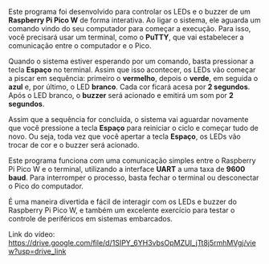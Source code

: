 Este programa foi desenvolvido para controlar os LEDs e o buzzer de um **Raspberry Pi Pico W** de forma interativa. Ao ligar o sistema, ele aguarda um comando vindo do seu computador para começar a execução. Para isso, você precisará usar um terminal, como o **PuTTY**, que vai estabelecer a comunicação entre o computador e o Pico.

Quando o sistema estiver esperando por um comando, basta pressionar a tecla **Espaço** no terminal. Assim que isso acontecer, os LEDs vão começar a piscar em sequência: primeiro o **vermelho**, depois o **verde**, em seguida o **azul** e, por último, o LED **branco**. Cada cor ficará acesa por **2 segundos**. Após o LED branco, o **buzzer** será acionado e emitirá um som por **2 segundos**.

Assim que a sequência for concluída, o sistema vai aguardar novamente que você pressione a tecla **Espaço** para reiniciar o ciclo e começar tudo de novo. Ou seja, toda vez que você apertar a tecla **Espaço**, os LEDs vão trocar de cor e o buzzer será acionado.

Este programa funciona com uma comunicação simples entre o Raspberry Pi Pico W e o terminal, utilizando a interface **UART** a uma taxa de **9600 baud**. Para interromper o processo, basta fechar o terminal ou desconectar o Pico do computador. 

É uma maneira divertida e fácil de interagir com os LEDs e buzzer do Raspberry Pi Pico W, e também um excelente exercício para testar o controle de periféricos em sistemas embarcados.

Link do vídeo: https://drive.google.com/file/d/1SIPY_6YH3vbsOpMZUI_jTt8j5rmhMVgj/view?usp=drive_link